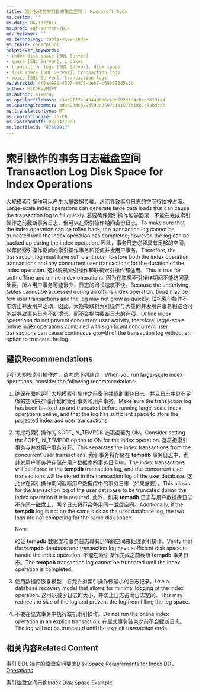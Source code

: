 ```yaml
---
title: 索引操作的事务日志磁盘空间 | Microsoft Docs
ms.custom: ''
ms.date: 06/13/2017
ms.prod: sql-server-2014
ms.reviewer: ''
ms.technology: table-view-index
ms.topic: conceptual
helpviewer_keywords:
- index disk space [SQL Server]
- space [SQL Server], indexes
- transaction logs [SQL Server], disk space
- disk space [SQL Server], transaction logs
- space [SQL Server], transaction logs
ms.assetid: 4f8a4922-4507-4072-be67-c690528d5c3b
author: MikeRayMSFT
ms.author: mikeray
ms.openlocfilehash: c34c9ff7a9494496d6c60d5920184c0ce86131d4
ms.sourcegitcommit: ad4d92dce894592a259721a1571b1d8736abacdb
ms.translationtype: MT
ms.contentlocale: zh-CN
ms.lasthandoff: 08/04/2020
ms.locfileid: "87692917"
---
```

# <a name="transaction-log-disk-space-for-index-operations"></a><span data-ttu-id="564b8-102">索引操作的事务日志磁盘空间</span><span class="sxs-lookup"><span data-stu-id="564b8-102">Transaction Log Disk Space for Index Operations</span></span>
  <span data-ttu-id="564b8-103">大规模索引操作可以产生大量数据负载，从而导致事务日志的空间很快被占满。</span><span class="sxs-lookup"><span data-stu-id="564b8-103">Large-scale index operations can generate large data loads that can cause the transaction log to fill quickly.</span></span> <span data-ttu-id="564b8-104">若要确保索引操作能够回滚，不能在完成索引操作之前截断事务日志，但可以在索引操作期间备份日志。</span><span class="sxs-lookup"><span data-stu-id="564b8-104">To make sure that the index operation can be rolled back, the transaction log cannot be truncated until the index operation has completed; however, the log can be backed up during the index operation.</span></span> <span data-ttu-id="564b8-105">因此，事务日志必须具有足够的空间，以存储索引操作期间的索引操作事务和任何并发用户事务。</span><span class="sxs-lookup"><span data-stu-id="564b8-105">Therefore, the transaction log must have sufficient room to store both the index operation transactions and any concurrent user transactions for the duration of the index operation.</span></span> <span data-ttu-id="564b8-106">这对脱机索引操作和联机索引操作都适用。</span><span class="sxs-lookup"><span data-stu-id="564b8-106">This is true for both offline and online index operations.</span></span> <span data-ttu-id="564b8-107">因为在脱机索引操作期间不能访问基础表，所以用户事务可能很少，日志的增长速度不快。</span><span class="sxs-lookup"><span data-stu-id="564b8-107">Because the underlying tables cannot be accessed during an offline index operation, there may be few user transactions and the log may not grow as quickly.</span></span> <span data-ttu-id="564b8-108">联机索引操作不能防止并发用户活动，因此，大规模联机索引操作与大量的并发用户事务相结合可能会导致事务日志不断增长，而不会提供截断日志的选项。</span><span class="sxs-lookup"><span data-stu-id="564b8-108">Online index operations do not prevent concurrent user activity, therefore, large-scale online index operations combined with significant concurrent user transactions can cause continuous growth of the transaction log without an option to truncate the log.</span></span>  
  
## <a name="recommendations"></a><span data-ttu-id="564b8-109">建议</span><span class="sxs-lookup"><span data-stu-id="564b8-109">Recommendations</span></span>  
 <span data-ttu-id="564b8-110">运行大规模索引操作时，请考虑下列建议：</span><span class="sxs-lookup"><span data-stu-id="564b8-110">When you run large-scale index operations, consider the following recommendations:</span></span>  
  
1.  <span data-ttu-id="564b8-111">确保在联机运行大规模索引操作之前备份并截断事务日志，并且日志中具有足够的空间来存储计划的索引事务和用户事务。</span><span class="sxs-lookup"><span data-stu-id="564b8-111">Make sure the transaction log has been backed up and truncated before running large-scale index operations online, and that the log has sufficient space to store the projected index and user transactions.</span></span>  
  
2.  <span data-ttu-id="564b8-112">考虑将索引操作的 SORT_IN_TEMPDB 选项设置为 ON。</span><span class="sxs-lookup"><span data-stu-id="564b8-112">Consider setting the SORT_IN_TEMPDB option to ON for the index operation.</span></span> <span data-ttu-id="564b8-113">这将把索引事务与并发用户事务分开。</span><span class="sxs-lookup"><span data-stu-id="564b8-113">This separates the index transactions from the concurrent user transactions.</span></span> <span data-ttu-id="564b8-114">索引事务将存储在 **tempdb** 事务日志中，而并发用户事务将存储在用户数据库的事务日志中。</span><span class="sxs-lookup"><span data-stu-id="564b8-114">The index transactions will be stored in the **tempdb** transaction log, and the concurrent user transactions will be stored in the transaction log of the user database.</span></span> <span data-ttu-id="564b8-115">这允许在索引操作期间截断用户数据库中的事务日志（如果需要）。</span><span class="sxs-lookup"><span data-stu-id="564b8-115">This allows for the transaction log of the user database to be truncated during the index operation if it is required.</span></span> <span data-ttu-id="564b8-116">此外，如果 **tempdb** 日志与用户数据库日志不在同一磁盘上，两个日志将不会争用同一磁盘空间。</span><span class="sxs-lookup"><span data-stu-id="564b8-116">Additionally, if the **tempdb** log is not on the same disk as the user database log, the two logs are not competing for the same disk space.</span></span>  
  
    > [!NOTE]  
    >  <span data-ttu-id="564b8-117">验证 **tempdb** 数据库和事务日志具有足够的空间来处理索引操作。</span><span class="sxs-lookup"><span data-stu-id="564b8-117">Verify that the **tempdb** database and transaction log have sufficient disk space to handle the index operation.</span></span> <span data-ttu-id="564b8-118">不能在索引操作完成之前截断 **tempdb** 事务日志。</span><span class="sxs-lookup"><span data-stu-id="564b8-118">The **tempdb** transaction log cannot be truncated until the index operation is completed.</span></span>  
  
3.  <span data-ttu-id="564b8-119">使用数据库恢复模型，它允许对索引操作做最小的日志记录。</span><span class="sxs-lookup"><span data-stu-id="564b8-119">Use a database recovery model that allows for minimal logging of the index operation.</span></span> <span data-ttu-id="564b8-120">这可以减少日志的大小，并防止日志占满日志空间。</span><span class="sxs-lookup"><span data-stu-id="564b8-120">This may reduce the size of the log and prevent the log from filling the log space.</span></span>  
  
4.  <span data-ttu-id="564b8-121">不要在显式事务中执行联机索引操作。</span><span class="sxs-lookup"><span data-stu-id="564b8-121">Do not run the online index operation in an explicit transaction.</span></span> <span data-ttu-id="564b8-122">在显式事务结束之前不会截断日志。</span><span class="sxs-lookup"><span data-stu-id="564b8-122">The log will not be truncated until the explicit transaction ends.</span></span>  
  
## <a name="related-content"></a><span data-ttu-id="564b8-123">相关内容</span><span class="sxs-lookup"><span data-stu-id="564b8-123">Related Content</span></span>  
 [<span data-ttu-id="564b8-124">索引 DDL 操作的磁盘空间要求</span><span class="sxs-lookup"><span data-stu-id="564b8-124">Disk Space Requirements for Index DDL Operations</span></span>](disk-space-requirements-for-index-ddl-operations.md)  
  
 [<span data-ttu-id="564b8-125">索引磁盘空间示例</span><span class="sxs-lookup"><span data-stu-id="564b8-125">Index Disk Space Example</span></span>](index-disk-space-example.md)  
  
  
